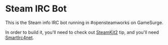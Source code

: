# Steam IRC Bot

This is the Steam info IRC bot running in #opensteamworks on GameSurge.

In order to build it, you'll need to check out [SteamKit2][1] tip, and you'll need [SmartIrc4net][2].

  [1]: https://github.com/SteamRE/SteamKit
  [2]: https://www.meebey.net/projects/smartirc4net/